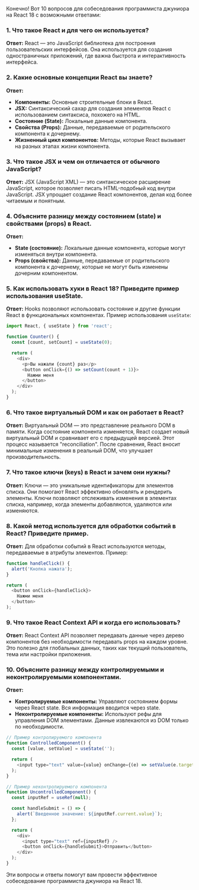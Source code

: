 Конечно! Вот 10 вопросов для собеседования программиста джуниора на React 18 с возможными ответами:

### 1. Что такое React и для чего он используется?
**Ответ:** 
React — это JavaScript библиотека для построения пользовательских интерфейсов. Она используется для создания одностраничных приложений, где важна быстрота и интерактивность интерфейса.

### 2. Какие основные концепции React вы знаете?
**Ответ:**
- **Компоненты:** Основные строительные блоки в React.
- **JSX:** Синтаксический сахар для создания элементов React с использованием синтаксиса, похожего на HTML.
- **Состояние (State):** Локальные данные компонента.
- **Свойства (Props):** Данные, передаваемые от родительского компонента к дочернему.
- **Жизненный цикл компонентов:** Методы, которые React вызывает на разных этапах жизни компонента.

### 3. Что такое JSX и чем он отличается от обычного JavaScript?
**Ответ:**
JSX (JavaScript XML) — это синтаксическое расширение JavaScript, которое позволяет писать HTML-подобный код внутри JavaScript. JSX упрощает создание React компонентов, делая код более читаемым и понятным.

### 4. Объясните разницу между состоянием (state) и свойствами (props) в React.
**Ответ:**
- **State (состояние):** Локальные данные компонента, которые могут изменяться внутри компонента. 
- **Props (свойства):** Данные, передаваемые от родительского компонента к дочернему, которые не могут быть изменены дочерним компонентом.

### 5. Как использовать хуки в React 18? Приведите пример использования useState.
**Ответ:**
Hooks позволяют использовать состояние и другие функции React в функциональных компонентах. Пример использования `useState`:
```javascript
import React, { useState } from 'react';

function Counter() {
  const [count, setCount] = useState(0);

  return (
    <div>
      <p>Вы нажали {count} раз</p>
      <button onClick={() => setCount(count + 1)}>
        Нажми меня
      </button>
    </div>
  );
}
```

### 6. Что такое виртуальный DOM и как он работает в React?
**Ответ:**
Виртуальный DOM — это представление реального DOM в памяти. Когда состояние компонента изменяется, React создает новый виртуальный DOM и сравнивает его с предыдущей версией. Этот процесс называется "reconciliation". После сравнения, React вносит минимальные изменения в реальный DOM, что улучшает производительность.

### 7. Что такое ключи (keys) в React и зачем они нужны?
**Ответ:**
Ключи — это уникальные идентификаторы для элементов списка. Они помогают React эффективно обновлять и рендерить элементы. Ключи позволяют отслеживать изменения в элементах списка, например, когда элементы добавляются, удаляются или изменяются.

### 8. Какой метод используется для обработки событий в React? Приведите пример.
**Ответ:**
Для обработки событий в React используются методы, передаваемые в атрибуты элементов. Пример:
```javascript
function handleClick() {
  alert('Кнопка нажата');
}

return (
  <button onClick={handleClick}>
    Нажми меня
  </button>
);
```

### 9. Что такое React Context API и когда его использовать?
**Ответ:**
React Context API позволяет передавать данные через дерево компонентов без необходимости передавать props на каждом уровне. Это полезно для глобальных данных, таких как текущий пользователь, тема или настройки приложения.

### 10. Объясните разницу между контролируемыми и неконтролируемыми компонентами.
**Ответ:**
- **Контролируемые компоненты:** Управляют состоянием формы через React state. Вся информация вводится через state.
- **Неконтролируемые компоненты:** Используют рефы для управления DOM элементами. Данные извлекаются из DOM только по необходимости.

```javascript
// Пример контролируемого компонента
function ControlledComponent() {
  const [value, setValue] = useState('');

  return (
    <input type="text" value={value} onChange={(e) => setValue(e.target.value)} />
  );
}

// Пример неконтролируемого компонента
function UncontrolledComponent() {
  const inputRef = useRef(null);

  const handleSubmit = () => {
    alert(`Введенное значение: ${inputRef.current.value}`);
  };

  return (
    <div>
      <input type="text" ref={inputRef} />
      <button onClick={handleSubmit}>Отправить</button>
    </div>
  );
}
```

Эти вопросы и ответы помогут вам провести эффективное собеседование программиста джуниора на React 18.